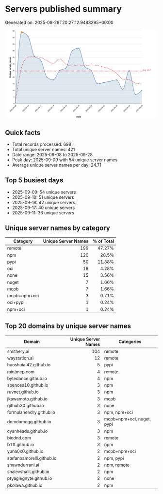 # Servers published summary

Generated on: 2025-09-28T20:27:12.9488295+00:00

![Unique servers per day](servers-per-day.svg)

## Quick facts
- Total records processed: 698
- Total unique server names: 421
- Date range: 2025-09-08 to 2025-09-28
- Peak day: 2025-09-09 with 54 unique server names
- Average unique server names per day: 24.71

## Top 5 busiest days
- 2025-09-09: 54 unique servers
- 2025-09-10: 51 unique servers
- 2025-09-18: 42 unique servers
- 2025-09-17: 40 unique servers
- 2025-09-11: 36 unique servers

## Unique server names by category

| Category | Unique Server Names | % of Total |
|----------|---------------------:|-----------:|
| remote | 199 | 47.27% |
| npm | 120 | 28.5% |
| pypi | 50 | 11.88% |
| oci | 18 | 4.28% |
| none | 15 | 3.56% |
| nuget | 7 | 1.66% |
| mcpb | 7 | 1.66% |
| mcpb+npm+oci | 3 | 0.71% |
| oci+pypi | 1 | 0.24% |
| npm+oci | 1 | 0.24% |

## Top 20 domains by unique server names

| Domain | Unique Server Names | Categories |
|--------|---------------------:|------------|
| smithery.ai | 104 | remote |
| waystation.ai | 12 | remote |
| huoshuiai42.github.io | 5 | pypi |
| mintmcp.com | 4 | remote |
| bytedance.github.io | 4 | npm |
| spences10.github.io | 3 | npm |
| ruvnet.github.io | 3 | npm |
| jkawamoto.github.io | 3 | mcpb |
| github30.github.io | 3 | none |
| formulahendry.github.io | 3 | npm, npm+oci |
| domdomegg.github.io | 3 | mcpb+npm+oci, nuget, pypi |
| cyanheads.github.io | 3 | npm |
| biodnd.com | 3 | remote |
| b1ff.github.io | 3 | npm |
| yuna0x0.github.io | 2 | mcpb+npm+oci |
| stefanoamorelli.github.io | 2 | npm, pypi |
| shawndurrani.ai | 2 | npm, remote |
| shalevshalit.github.io | 2 | npm |
| ptyagiegnyte.github.io | 2 | none |
| pkolawa.github.io | 2 | npm |
